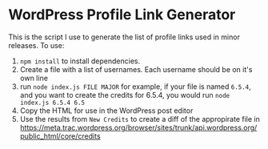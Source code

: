 # WordPress Profile Link Generator

This is the script I use to generate the list of profile links used in minor releases. To use:

1. `npm install` to install dependencies.
1. Create a file with a list of usernames. Each username should be on it's own line
1. run `node index.js FILE MAJOR` for example, if your file is named `6.5.4`, and you want to create the credits for 6.5.4, you would run `node index.js 6.5.4 6.5`
1. Copy the HTML for use in the WordPress post editor
1. Use the results from `New Credits` to create a diff of the appropirate file in https://meta.trac.wordpress.org/browser/sites/trunk/api.wordpress.org/public_html/core/credits
